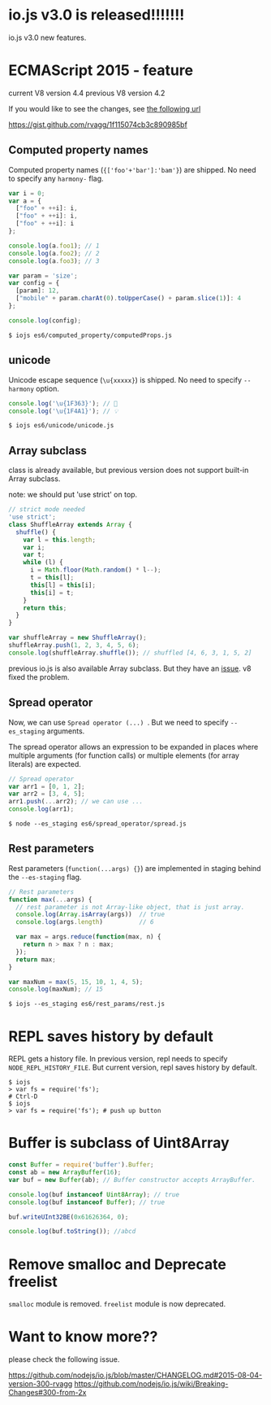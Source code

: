 # io.js v3.0 is released!!!!!!!

io.js v3.0 new features.

# ECMAScript 2015 - feature

current V8 version 4.4
previous V8 version 4.2

If you would like to see the changes, see [the following url](https://gist.github.com/rvagg/1f115074cb3c890985bf)

https://gist.github.com/rvagg/1f115074cb3c890985bf

## Computed property names

Computed property names (`{['foo'+'bar']:'bam'}`) are shipped.
No need to specify any `harmony-` flag.

```javascript
var i = 0;
var a = {
  ["foo" + ++i]: i,
  ["foo" + ++i]: i,
  ["foo" + ++i]: i
};

console.log(a.foo1); // 1
console.log(a.foo2); // 2
console.log(a.foo3); // 3

var param = 'size';
var config = {
  [param]: 12,
  ["mobile" + param.charAt(0).toUpperCase() + param.slice(1)]: 4
};

console.log(config);
```

```
$ iojs es6/computed_property/computedProps.js
```

## unicode

Unicode escape sequence (`\u{xxxxx}`) is shipped.
No need to specify `--harmony` option.

```javascript
console.log('\u{1F363}'); // 🍣
console.log('\u{1F4A1}'); // 💡
```

```
$ iojs es6/unicode/unicode.js
```

## Array subclass

class is already available, but previous version does not support built-in Array subclass. 

note: we should put 'use strict' on top.

```javascript
// strict mode needed
'use strict';
class ShuffleArray extends Array {
  shuffle() {
    var l = this.length;
    var i;
    var t;
    while (l) {
      i = Math.floor(Math.random() * l--);
      t = this[l];
      this[l] = this[i];
      this[i] = t;
    }
    return this;
  }
}

var shuffleArray = new ShuffleArray();
shuffleArray.push(1, 2, 3, 4, 5, 6);
console.log(shuffleArray.shuffle()); // shuffled [4, 6, 3, 1, 5, 2]
```

previous io.js is also available Array subclass. But they have an [issue](https://code.google.com/p/v8/issues/detail?can=2&q=3930&colspec=ID%20Type%20Status%20Priority%20Owner%20Summary%20HW%20OS%20Area%20Stars&id=3930). v8 fixed the problem.

## Spread operator

Now, we can use `Spread operator (...) `. 
But we need to specify `--es_staging` arguments.

The spread operator allows an expression to be expanded in places where multiple arguments (for function calls) or multiple elements (for array literals) are expected.

```javascript
// Spread operator
var arr1 = [0, 1, 2];
var arr2 = [3, 4, 5];
arr1.push(...arr2); // we can use ...
console.log(arr1);
```

```
$ node --es_staging es6/spread_operator/spread.js
```

## Rest parameters

Rest parameters (`function(...args) {}`) are implemented in staging behind the `--es-staging` flag.

```javascript
// Rest parameters
function max(...args) {
  // rest parameter is not Array-like object, that is just array.
  console.log(Array.isArray(args))  // true
  console.log(args.length)          // 6

  var max = args.reduce(function(max, n) { 
    return n > max ? n : max;
  });
  return max;
}

var maxNum = max(5, 15, 10, 1, 4, 5);
console.log(maxNum); // 15
```

```
$ iojs --es_staging es6/rest_params/rest.js
```


# REPL saves history by default

REPL gets a history file. 
In previous version, repl needs to specify `NODE_REPL_HISTORY_FILE`.
But current version, repl saves history by default.

```
$ iojs
> var fs = require('fs');
# Ctrl-D
$ iojs
> var fs = require('fs'); # push up button
```

# Buffer is subclass of Uint8Array

```javascript
const Buffer = require('buffer').Buffer;
const ab = new ArrayBuffer(16);
var buf = new Buffer(ab); // Buffer constructor accepts ArrayBuffer.

console.log(buf instanceof Uint8Array); // true
console.log(buf instanceof Buffer); // true

buf.writeUInt32BE(0x61626364, 0);

console.log(buf.toString()); //abcd
```

# Remove smalloc and Deprecate freelist

`smalloc` module is removed.
`freelist` module is now deprecated.

# Want to know more??

please check the following issue.

https://github.com/nodejs/io.js/blob/master/CHANGELOG.md#2015-08-04-version-300-rvagg
https://github.com/nodejs/io.js/wiki/Breaking-Changes#300-from-2x
